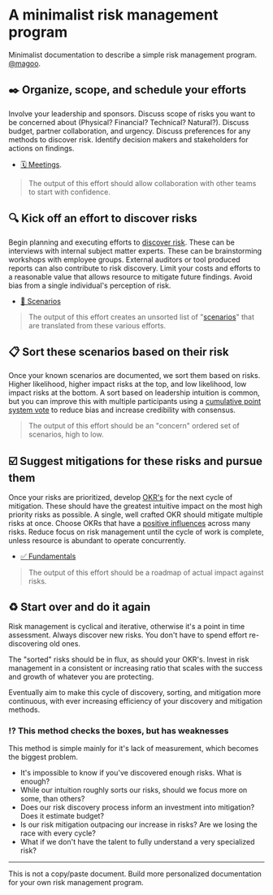 # A minimalist risk management program

Minimalist documentation to describe a simple risk management program. [@magoo](https://www.twitter.com/magoo).

## :black_nib: Organize, scope, and schedule your efforts

Involve your leadership and sponsors. Discuss scope of risks you want to be concerned about (Physical? Financial? Technical? Natural?). Discuss budget, partner collaboration, and urgency. Discuss preferences for any methods to discover risk. Identify decision makers and stakeholders for actions on findings.

- [🗓 Meetings](MEETINGS.md).

> The output of this effort should allow collaboration with other teams to start with confidence.

## :mag: Kick off an effort to discover risks

Begin planning and executing efforts to [discover risk](https://medium.com/@magoo/starting-up-security-from-scratch-6f9a41199a65). These can be interviews with internal subject matter experts. These can be brainstorming workshops with employee groups. External auditors or tool produced reports can also contribute to risk discovery. Limit your costs and efforts to a reasonable value that allows resource to mitigate future findings. Avoid bias from a single individual's perception of risk.

- [🤔 Scenarios](SCENARIOS.md)

> The output of this effort creates an unsorted list of "[scenarios](https://medium.com/starting-up-security/decomposing-security-risk-into-scenarios-7ecf0979be01)" that are translated from these various efforts.

## :clipboard: Sort these scenarios based on their risk

Once your known scenarios are documented, we sort them based on risks. Higher likelihood, higher impact risks at the top, and low likelihood, low impact risks at the bottom. A sort based on leadership intuition is common, but you can improve this with multiple participants using a [cumulative point system vote](https://en.wikipedia.org/wiki/Cumulative_voting) to reduce bias and increase credibility with consensus.

> The output of this effort should be an "concern" ordered set of scenarios, high to low.

## :ballot_box_with_check: Suggest mitigations for these risks and pursue them

Once your risks are prioritized, develop [OKR's](https://en.wikipedia.org/wiki/OKR) for the next cycle of mitigation. These should have the greatest intuitive impact on the most high priority risks as possible. A single, well crafted OKR should mitigate multiple risks at once. Choose OKRs that have a [positive influences](https://medium.com/starting-up-security/the-five-factors-used-to-secure-systems-7f58be0f447f) across many risks. Reduce focus on risk management until the cycle of work is complete, unless resource is abundant to operate concurrently.

- [✅ Fundamentals](https://scrty.io/fundamentals)

> The output of this effort should be a roadmap of actual impact against risks.

## :recycle: Start over and do it again

Risk management is cyclical and iterative, otherwise it's a point in time assessment. Always discover new risks. You don't have to spend effort re-discovering old ones.

The "sorted" risks should be in flux, as should your OKR's. Invest in risk management in a consistent or increasing ratio that scales with the success and growth of whatever you are protecting.

Eventually aim to make this cycle of discovery, sorting, and mitigation more continuous, with ever increasing efficiency of your discovery and mitigation methods.

### :interrobang: This method checks the boxes, but has weaknesses

This method is simple mainly for it's lack of measurement, which becomes the biggest problem.

- It's impossible to know if you've discovered enough risks. What is enough?
- While our intuition roughly sorts our risks, should we focus more on some, than others?
- Does our risk discovery process inform an investment into mitigation? Does it estimate budget?
- Is our risk mitigation outpacing our increase in risks? Are we losing the race with every cycle?
- What if we don't have the talent to fully understand a very specialized risk?

---
This is not a copy/paste document. Build more personalized documentation for your own risk management program.
